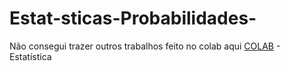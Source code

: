 # Estat-sticas-Probabilidades-


Não consegui trazer outros trabalhos feito no colab aqui
[COLAB](https://colab.research.google.com/drive/17qkrdacQsO6qaQbXWWqh5Qz1-x2uQIfH?usp=sharing) - Estatística 



